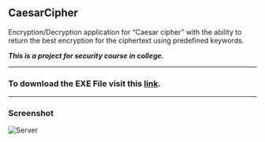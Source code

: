 ## CaesarCipher ##
Encryption/Decryption application for “Caesar cipher” with the ability to return the best encryption for the ciphertext using predefined keywords.

***This is a project for security course in college.***

----------
### To download the EXE File visit this [link](http://projects.kalua.im/CaesarCipher/). ###


----------
### Screenshot ###
![Server](http://projects.kalua.im/CaesarCipher/resources/img/CaesarCipher-Screenshot.png)
